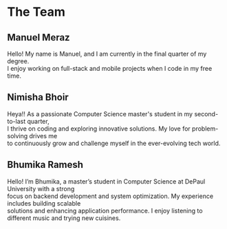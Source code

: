 # The Team  

## Manuel Meraz  
Hello! My name is Manuel, and I am currently in the final quarter of my degree.  
I enjoy working on full-stack and mobile projects when I code in my free time.  

## Nimisha Bhoir  
Heya!! As a passionate Computer Science master's student in my second-to-last quarter,  
I thrive on coding and exploring innovative solutions. My love for problem-solving drives me  
to continuously grow and challenge myself in the ever-evolving tech world.  

## Bhumika Ramesh  
Hello! I’m Bhumika, a master’s student in Computer Science at DePaul University with a strong  
focus on backend development and system optimization. My experience includes building scalable  
solutions and enhancing application performance. I enjoy listening to different music and trying new cuisines.  
